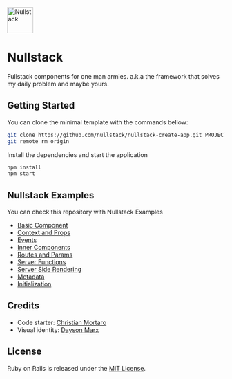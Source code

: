 <img src='https://raw.githubusercontent.com/nullstack/nullstack/master/nullstack.png' height='60' alt='Nullstack'>

# Nullstack
Fullstack components for one man armies.
a.k.a the framework that solves my daily problem and maybe yours.

## Getting Started

You can clone the minimal template with the commands bellow:

```sh
git clone https://github.com/nullstack/nullstack-create-app.git PROJECT_NAME
git remote rm origin
```

Install the dependencies and start the application

```sh
npm install
npm start
```

## Nullstack Examples

You can check this repository with Nullstack Examples

* [Basic Component](https://github.com/nullstack/nullstack-examples/blob/master/src/01_BasicComponent.js)
* [Context and Props](https://github.com/nullstack/nullstack-examples/blob/master/src/02_ContextAndProps.js)
* [Events](https://github.com/nullstack/nullstack-examples/blob/master/src/03_Events.js)
* [Inner Components](https://github.com/nullstack/nullstack-examples/blob/master/src/04_InnerComponents.js)
* [Routes and Params](https://github.com/nullstack/nullstack-examples/blob/master/src/05_RoutesAndParams.js)
* [Server Functions](https://github.com/nullstack/nullstack-examples/blob/master/src/06_ServerFunctions.js)
* [Server Side Rendering](https://github.com/nullstack/nullstack-examples/blob/master/src/07_ServerSideRendering.js)
* [Metadata](https://github.com/nullstack/nullstack-examples/blob/master/src/08_Metadata.js)
* [Initialization](https://github.com/nullstack/nullstack-examples/blob/master/src/09_Initialization.js)

## Credits

* Code starter: [Christian Mortaro](https://github.com/Mortaro)
* Visual identity: [Dayson Marx](https://www.instagram.com/daysonmarx)

## License

Ruby on Rails is released under the [MIT License](https://opensource.org/licenses/MIT).